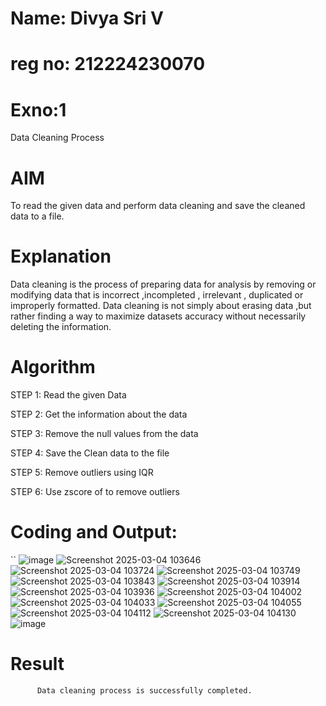 # Name: Divya Sri V
# reg no: 212224230070

# Exno:1
Data Cleaning Process

# AIM
To read the given data and perform data cleaning and save the cleaned data to a file.

# Explanation
Data cleaning is the process of preparing data for analysis by removing or modifying data that is incorrect ,incompleted , irrelevant , duplicated or improperly formatted. Data cleaning is not simply about erasing data ,but rather finding a way to maximize datasets accuracy without necessarily deleting the information.

# Algorithm
STEP 1: Read the given Data

STEP 2: Get the information about the data

STEP 3: Remove the null values from the data

STEP 4: Save the Clean data to the file

STEP 5: Remove outliers using IQR

STEP 6: Use zscore of to remove outliers

# Coding and Output:
``
         ![image](https://github.com/user-attachments/assets/84d42629-52b0-4ec3-9027-e6c9d98f0d60)
         ![Screenshot 2025-03-04 103646](https://github.com/user-attachments/assets/c4a9d3c1-e275-4063-86fa-30a6d20e0775)
         ![Screenshot 2025-03-04 103724](https://github.com/user-attachments/assets/2a0ee3ae-52be-4ba8-8f48-ad75fa92de8d)
         ![Screenshot 2025-03-04 103749](https://github.com/user-attachments/assets/b68d08f3-8f56-4c2d-b52b-088bb28864c5)
         ![Screenshot 2025-03-04 103843](https://github.com/user-attachments/assets/b8b0f45f-a17b-4a16-be8b-6e82cda3e308)
         ![Screenshot 2025-03-04 103914](https://github.com/user-attachments/assets/5a4a3c67-5611-4b72-ad38-512eed0e3080)
         ![Screenshot 2025-03-04 103936](https://github.com/user-attachments/assets/37ba9d07-54f9-471f-ad6e-a2d50962d1a9)
         ![Screenshot 2025-03-04 104002](https://github.com/user-attachments/assets/1f74e0be-cf64-4c45-903f-b0ec801b3a89)
         ![Screenshot 2025-03-04 104033](https://github.com/user-attachments/assets/6d0345ab-4cdc-45ba-a154-1016f74846af)
         ![Screenshot 2025-03-04 104055](https://github.com/user-attachments/assets/fc7a8059-347f-4b67-856d-857c33b0188f)
         ![Screenshot 2025-03-04 104112](https://github.com/user-attachments/assets/b68cd29a-cb14-4dce-9ced-4db6cf8b693e)
         ![Screenshot 2025-03-04 104130](https://github.com/user-attachments/assets/f19ff085-2bf3-4580-ba31-fe649bbd27c9)
         ![image](https://github.com/user-attachments/assets/d8e6ce3e-7425-4c55-8f7d-40106464d00f)





# Result
          Data cleaning process is successfully completed.

